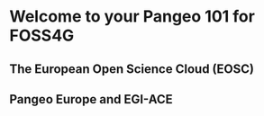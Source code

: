 # Welcome to your Pangeo 101 for FOSS4G

## The European Open Science Cloud (EOSC)

## Pangeo Europe and EGI-ACE


